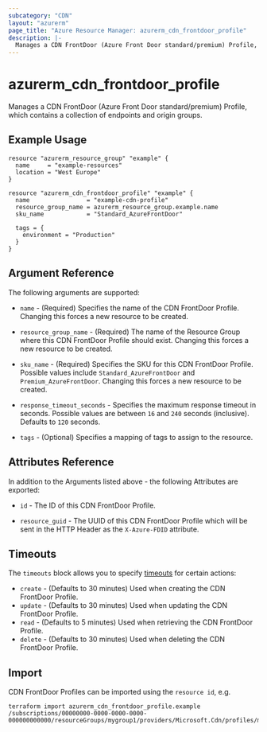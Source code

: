 ```yaml
---
subcategory: "CDN"
layout: "azurerm"
page_title: "Azure Resource Manager: azurerm_cdn_frontdoor_profile"
description: |-
  Manages a CDN FrontDoor (Azure Front Door standard/premium) Profile, which contains a collection of endpoints and origin groups.
---
```


# azurerm_cdn_frontdoor_profile

Manages a CDN FrontDoor (Azure Front Door standard/premium) Profile, which contains a collection of endpoints and origin groups.

## Example Usage

```hcl
resource "azurerm_resource_group" "example" {
  name     = "example-resources"
  location = "West Europe"
}

resource "azurerm_cdn_frontdoor_profile" "example" {
  name                = "example-cdn-profile"
  resource_group_name = azurerm_resource_group.example.name
  sku_name            = "Standard_AzureFrontDoor"

  tags = {
    environment = "Production"
  }
}
```

## Argument Reference

The following arguments are supported:

* `name` - (Required) Specifies the name of the CDN FrontDoor Profile. Changing this forces a new resource to be created.

* `resource_group_name` - (Required) The name of the Resource Group where this CDN FrontDoor Profile should exist. Changing this forces a new resource to be created.

* `sku_name` - (Required) Specifies the SKU for this CDN FrontDoor Profile. Possible values include `Standard_AzureFrontDoor` and `Premium_AzureFrontDoor`. Changing this forces a new resource to be created.

* `response_timeout_seconds` - Specifies the maximum response timeout in seconds. Possible values are between `16` and `240` seconds (inclusive). Defaults to `120` seconds.

* `tags` - (Optional) Specifies a mapping of tags to assign to the resource.

## Attributes Reference

In addition to the Arguments listed above - the following Attributes are exported:

* `id` - The ID of this CDN FrontDoor Profile.

* `resource_guid` - The UUID of this CDN FrontDoor Profile which will be sent in the HTTP Header as the `X-Azure-FDID` attribute.

## Timeouts

The `timeouts` block allows you to specify [timeouts](https://www.terraform.io/language/resources/syntax#operation-timeouts) for certain actions:

* `create` - (Defaults to 30 minutes) Used when creating the CDN FrontDoor Profile.
* `update` - (Defaults to 30 minutes) Used when updating the CDN FrontDoor Profile.
* `read` - (Defaults to 5 minutes) Used when retrieving the CDN FrontDoor Profile.
* `delete` - (Defaults to 30 minutes) Used when deleting the CDN FrontDoor Profile.

## Import

CDN FrontDoor Profiles can be imported using the `resource id`, e.g.

```shell
terraform import azurerm_cdn_frontdoor_profile.example /subscriptions/00000000-0000-0000-0000-000000000000/resourceGroups/mygroup1/providers/Microsoft.Cdn/profiles/myprofile1
```

